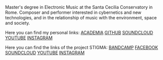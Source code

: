 Master's degree in Electronic Music 
at the Santa Cecilia Conservatory in Rome.
Composer and performer interested in cybernetics and new technologies,
and in the relationship of music with the environment, space and society.

Here you can find my personal links:
[ACADEMIA](https://conservatoriosantacecilia.academia.edu/LucaSpanedda)
[GITHUB](https://github.com/LucaSpanedda/)
[SOUNDCLOUD](https://soundcloud.com/luca-spanedda-1995)
[YOUTUBE](https://www.youtube.com/channel/UCRCkVPYRcgo84G8W_uJZuaw)
[INSTAGRAM](https://www.instagram.com/luca_spanedda/)

Here you can find the links of the project STIGMA:
[BANDCAMP](https://stigma-audio.bandcamp.com/)
[FACEBOOK](https://www.facebook.com/stigmaudio/)
[SOUNDCLOUD](https://soundcloud.com/official-stigma-audio)
[YOUTUBE](https://www.youtube.com/channel/UCS3DHDatyEDVnrHCz5yvaig/featured)
[INSTAGRAM](https://www.instagram.com/stigmaudio/)
